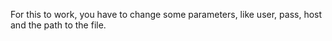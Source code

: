 For this to work, you have to change some parameters, like user, pass, host and the path to the file.
